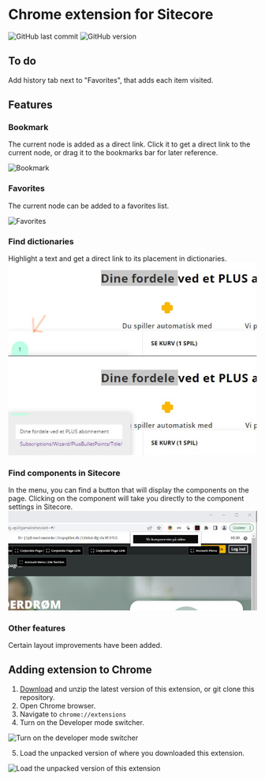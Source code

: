 # Chrome extension for Sitecore

![GitHub last commit](https://img.shields.io/github/manifest-json/v/tennisfar/Chrome-Extension-For-Sitecore)
![GitHub version](https://img.shields.io/github/last-commit/tennisfar/Chrome-Extension-For-Sitecore)

## To do
Add history tab next to "Favorites", that adds each item visited.

## Features

### Bookmark
The current node is added as a direct link. Click it to get a direct link to the current node, or drag it to the bookmarks bar for later reference.

![Bookmark](./assets/bookmark.jpg)

### Favorites
The current node can be added to a favorites list.

![Favorites](./assets/favorites.jpg)

### Find dictionaries
Highlight a text and get a direct link to its placement in dictionaries.
![Find dictionaries](./assets/find-dictionaries-1.jpg)
![Find dictionaries](./assets/find-dictionaries.jpg)

### Find components in Sitecore
In the menu, you can find a button that will display the components on the page. Clicking on the component will take you directly to the component settings in Sitecore. 
![DsSitecore](./assets/dsSitecore.jpg)

### Other features
Certain layout improvements have been added.

## Adding extension to Chrome

1. [Download](https://github.com/tennisfar/Chrome-Extension-For-Sitecore/releases) and unzip the latest version of this extension, or git clone this repository.
2. Open Chrome browser.
3. Navigate to `chrome://extensions`
4. Turn on the Developer mode switcher.

![Turn on the developer mode switcher](./assets/chrome1.png)

5. Load the unpacked version of where you downloaded this extension.

![Load the unpacked version of this extension](./assets/chrome2.png)
